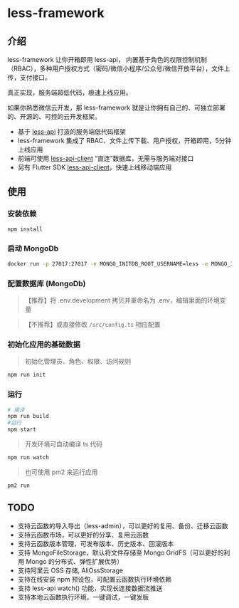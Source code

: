# less-framework

## 介绍

less-framework 让你开箱即用 less-api， 内置基于角色的权限控制机制（RBAC），多种用户授权方式（密码/微信小程序/公众号/微信开放平台），文件上传，支付接口。

真正实现，服务端超低代码，极速上线应用。

如果你熟悉微信云开发，那 less-framework 就是让你拥有自己的、可独立部署的、开源的、可控的云开发框架。

- 基于 [less-api](https://github.com/Maslow/less-api) 打造的服务端低代码框架
- less-framework 集成了 RBAC、文件上传下载、用户授权，开箱即用，5分钟上线应用
- 前端可使用 [less-api-client](https://github.com/Maslow/less-api-client-js) “直连”数据库，无需与服务端对接口
- 另有 Flutter SDK [less-api-client](https://github.com/Maslow/less-api-client-dart)，快速上线移动端应用

## 使用
### 安装依赖
```sh
npm install
```

### 启动 MongoDb
```sh
docker run -p 27017:27017 -e MONGO_INITDB_ROOT_USERNAME=less -e MONGO_INITDB_ROOT_PASSWORD=less --name mongo -d mongo
```

### 配置数据库 (MongoDb)

>【推荐】将 .env.development 拷贝并重命名为 .env，编辑里面的环境变量

>【不推荐】或直接修改 `/src/config.ts` 相应配置

### 初始化应用的基础数据
> 初始化管理员、角色、权限、访问规则
```sh
npm run init
```

### 运行
```sh
# 编译
npm run build
#运行
npm start
```

> 开发环境可自动编译 ts 代码
```sh
npm run watch
```

> 也可使用 pm2 来运行应用
```sh
pm2 run
```

## TODO

- 支持云函数的导入导出（less-admin），可以更好的复用、备份、迁移云函数
- 支持云函数市场，可以更好的分享、复用云函数
- 支持云函数版本管理，可发布版本、历史版本、回滚版本
- 支持 MongoFileStorage，默认将文件存储至 Mongo GridFS（可以更好的利用 Mongo 的分布式、弹性扩展优势）
- 支持阿里云 OSS 存储, AliOssStorage
- 支持在线安装 npm 预设包，可配置云函数执行环境依赖
- 支持 less-api watch() 功能，实现长连接数据流推送
- 支持本地云函数执行环境，一键调试，一键发版
